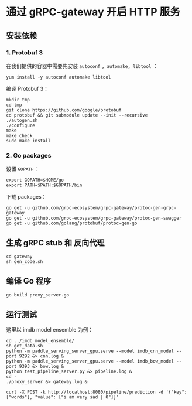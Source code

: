 # 通过 gRPC-gateway 开启 HTTP 服务

## 安装依赖

### 1. Protobuf 3

在我们提供的容器中需要先安装 `autoconf` ，`automake`，`libtool` ：

```shell
yum install -y autoconf automake libtool
```

编译 Protobuf 3：

```shell
mkdir tmp
cd tmp
git clone https://github.com/google/protobuf
cd protobuf && git submodule update --init --recursive
./autogen.sh
./configure
make
make check
sudo make install
```

### 2. Go packages

设置 `GOPATH`：
```shell
export GOPATH=$HOME/go
export PATH=$PATH:$GOPATH/bin
```
下载 packages：
```shell
go get -u github.com/grpc-ecosystem/grpc-gateway/protoc-gen-grpc-gateway
go get -u github.com/grpc-ecosystem/grpc-gateway/protoc-gen-swagger
go get -u github.com/golang/protobuf/protoc-gen-go
```

## 生成 gRPC stub 和 反向代理

```shell
cd gateway
sh gen_code.sh
```

## 编译 Go 程序

```
go build proxy_server.go
```

## 运行测试

这里以 imdb model ensemble 为例：
```shell
cd ../imdb_model_ensemble/
sh get_data.sh
python -m paddle_serving_server_gpu.serve --model imdb_cnn_model --port 9292 &> cnn.log &
python -m paddle_serving_server_gpu.serve --model imdb_bow_model --port 9393 &> bow.log &
python test_pipeline_server.py &> pipeline.log &
cd -
./proxy_server &> gateway.log &

curl -X POST -k http://localhost:8080/pipeline/prediction -d '{"key": ["words"], "value": ["i am very sad | 0"]}'
```
